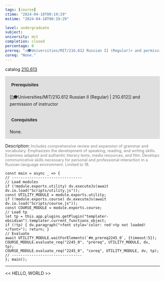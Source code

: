 ```yaml
---
tags: [course]
ctime: "2024-04-18T00:19:29"
mstime: "2024-04-18T00:19:29"

level: undergraduate
subject: 
university: mit
completion: closed
percentage: 0
prereq: "<🎓Universities/MIT/21G.612 Russian II (Regular)> and permission of instructor"
coreq: "None."
---
```


catalog [21G.613](http://student.mit.edu/catalog/m21Gm.html#21G.613)

<span style="display: block; padding: 15px; background-color: rgb(100, 100, 100, 0.2);"><font id="m_prereq2245_0" style="display: block; font-family: Arial, sans-serif; font-weight: bold; padding: 5px">Prerequisites</font><br><span id="prereq2245_0">[[🎓Universities/MIT/21G.612 Russian II (Regular) | 21G.612]] and permission of instructor</span></span>
<span style="display: block; padding: 15px; background-color: rgb(100, 100, 100, 0.2);"><font id="m_coreq2245_0" style="display: block; font-family: Arial, sans-serif; font-weight: bold; padding: 5px">Corequisites</font><br><span id="coreq2245_0">None.</span></span>

<font style="">Description:</font>
<font style="color: grey; font-size: 0.8rem;">Includes comprehensive review and expansion of grammar and vocabulary. Emphasizes the development of speaking, reading, and writing skills. Examines adapted and authentic literary texts, media resources, and film. Develops communicative skills necessary for personal and professional interaction in a Russian-language environment. Limited to 18.</font>

```dataviewjs
const main = async _ => {
// --------------------------------
// Load modules
if (!module.exports.utility) dv.executeJs(await dv.io.load("Scripts/utility.js"));
const UTILITY_MODULE = module.exports.utility;
if (!module.exports.course) dv.executeJs(await dv.io.load("Scripts/course.js"));
const COURSE_MODULE = module.exports.course;
// Load tp
let tp = this.app.plugins.getPlugin("templater-obsidian").templater.current_functions_object;
if (!tp) { dv.paragraph("<font style='color: red'>tp not loaded!</font>"); return; }
// Evaluate
await UTILITY_MODULE.waitForElements(`#m_prereq2245_0`, {timeout:5});
COURSE_MODULE.evaluate_req("2245_0", "prereq", UTILITY_MODULE, dv, tp);
COURSE_MODULE.evaluate_req("2245_0", "coreq", UTILITY_MODULE, dv, tp);
// --------------------------------
}; main();
```

---

<< HELLO, WORLD >>
